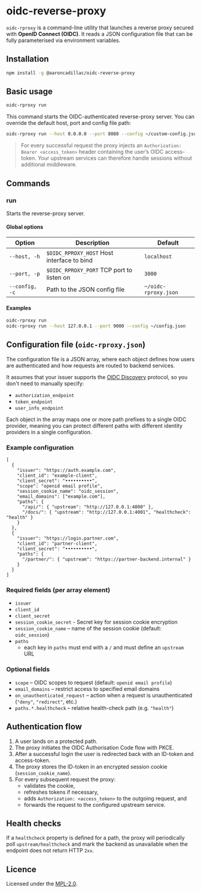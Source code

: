 # oidc-reverse-proxy

`oidc-rproxy` is a command-line utility that launches a reverse proxy secured with **OpenID Connect (OIDC)**. It reads a JSON configuration file that can be fully parameterised via environment variables.

## Installation

```bash
npm install -g @aaroncadillac/oidc-reverse-proxy
```

## Basic usage

```bash
oidc-rproxy run
```

This command starts the OIDC-authenticated reverse-proxy server. You can override the default host, port and config file path:

```bash
oidc-rproxy run --host 0.0.0.0 --port 8080 --config ~/custom-config.json
```

> For every successful request the proxy injects an `Authorization: Bearer <access_token>` header containing the user’s OIDC access-token. Your upstream services can therefore handle sessions without additional middleware.

## Commands

### run

Starts the reverse-proxy server.

#### Global options

| Option | Description | Default |
|--------|-------------|---------|
| `--host, -h` | `$OIDC_RPROXY_HOST` Host interface to bind | `localhost` |
| `--port, -p` | `$OIDC_RPROXY_PORT` TCP port to listen on | `3000` |
| `--config, -c` | Path to the JSON config file | `~/oidc-rproxy.json` |

#### Examples

```bash
oidc-rproxy run
oidc-rproxy run --host 127.0.0.1 --port 9000 --config ~/config.json
```

## Configuration file (`oidc-rproxy.json`)

The configuration file is a JSON array, where each object defines how users are authenticated and how requests are routed to backend services.

It assumes that your issuer supports the [OIDC Discovery](https://openid.net/specs/openid-connect-discovery-1_0.html) protocol, so you don't need to manually specify:

- `authorization_endpoint`
- `token_endpoint`
- `user_info_endpoint`

Each object in the array maps one or more path prefixes to a single OIDC provider, meaning you can protect different paths with different identity providers in a single configuration.

### Example configuration

```jsonc
[
  {
    "issuer": "https://auth.example.com",
    "client_id": "example-client",
    "client_secret": "••••••••••",
    "scope": "openid email profile",
    "session_cookie_name": "oidc_session",
    "email_domains": ["example.com"],
    "paths": {
      "/api/": { "upstream": "http://127.0.0.1:4000" },
      "/docs/": { "upstream": "http://127.0.0.1:4001", "healthcheck": "health" }
    }
  },
  {
    "issuer": "https://login.partner.com",
    "client_id": "partner-client",
    "client_secret": "••••••••••",
    "paths": {
      "/partner/": { "upstream": "https://partner-backend.internal" }
    }
  }
]
```

### Required fields (per array element)

- `issuer`
- `client_id`
- `client_secret`
- `session_cookie_secret` - Secret key for session cookie encryption
- `session_cookie_name` – name of the session cookie (default: `oidc_session`)
- `paths`
  - each key in `paths` must end with a `/` and must define an `upstream` URL

### Optional fields

- `scope` – OIDC scopes to request (default: `openid email profile`)
- `email_domains` – restrict access to specified email domains
- `on_unauthenticated_request` – action when a request is unauthenticated (`"deny"`, `"redirect"`, etc.)
- `paths.*.healthcheck` – relative health-check path (e.g. `"health"`)

## Authentication flow

1. A user lands on a protected path.
2. The proxy initiates the OIDC Authorisation Code flow with PKCE.
3. After a successful login the user is redirected back with an ID-token and access-token.
4. The proxy stores the ID-token in an encrypted session cookie (`session_cookie_name`).
5. For every subsequent request the proxy:
   - validates the cookie,
   - refreshes tokens if necessary,
   - adds `Authorization: <access_token>` to the outgoing request, and
   - forwards the request to the configured upstream service.

## Health checks

If a `healthcheck` property is defined for a path, the proxy will periodically poll `upstream/healthcheck` and mark the backend as unavailable when the endpoint does not return HTTP `2xx`.

## Licence

Licensed under the [MPL-2.0](LICENSE).

